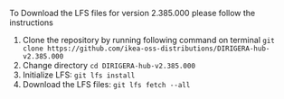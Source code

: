 To Download the LFS files for version 2.385.000 please follow the instructions

1. Clone the repository by running following command on terminal `git clone https://github.com/ikea-oss-distributions/DIRIGERA-hub-v2.385.000`
2. Change directory `cd DIRIGERA-hub-v2.385.000`
3. Initialize LFS: `git lfs install`
4. Download the LFS files: `git lfs fetch --all`
